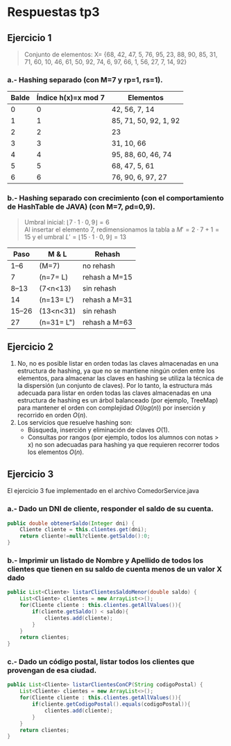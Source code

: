 # Respuestas tp3

## Ejercicio 1
> Conjunto de elementos: X= {68, 42, 47, 5, 76, 95, 23, 88, 90, 85, 31, 71, 60, 10, 46, 61, 50, 92, 74, 6, 97, 66, 1, 56, 27, 7, 14, 92}

### a.- Hashing separado (con M=7 y rp=1, rs=1).

| Balde | Índice h(x)=x mod 7 | Elementos             |
|-------|---------------------|-----------------------|
| 0     | 0                   | 42, 56, 7, 14         |
| 1     | 1                   | 85, 71, 50, 92, 1, 92 |
| 2     | 2                   | 23                    |
| 3     | 3                   | 31, 10, 66            |
| 4     | 4                   | 95, 88, 60, 46, 74    |
| 5     | 5                   | 68, 47, 5, 61         |
| 6     | 6                   | 76, 90, 6, 97, 27     |

### b.- Hashing separado con crecimiento (con el comportamiento de HashTable de JAVA) (con M=7, ρd=0,9).
> Umbral inicial: $\lfloor7\cdot1\cdot0,9\rfloor=6$  
> Al insertar el elemento 7, redimensionamos la tabla a $M'= 2\cdot7+1=15$ y el umbral $L'=\lfloor15\cdot1\cdot0,9\rfloor=13$

| Paso | M & L      | Rehash        |
|------|------------|---------------|
| 1–6  | (M=7)      | no rehash     |
| 7    | (n=7= L)   | rehash a M=15 |
| 8–13 | (7<n<13)   | sin rehash    |
| 14   | (n=13= L') | rehash a M=31 |
| 15–26| (13<n<31)  | sin rehash    |
| 27   | (n=31= L") | rehash a M=63 |

## Ejercicio 2

1. No, no es posible listar en orden todas las claves almacenadas en una estructura de hashing, ya que no se mantiene ningún orden entre los elementos, para almacenar las claves en hashing se utiliza la técnica de la dispersión (un conjunto de claves). Por lo tanto, la estructura más adecuada para listar en orden todas las claves almacenadas en una estructura de hashing es un árbol balanceado (por ejemplo, TreeMap) para mantener el orden con complejidad $O(log(n))$ por inserción y recorrido en orden $O(n)$.
2. Los servicios que resuelve hashing son: 
    - Búsqueda, inserción y eliminación de claves $O(1)$.
    - Consultas por rangos (por ejemplo, todos los alumnos con notas > x) no son adecuadas para hashing ya que requieren recorrer todos los elementos $O(n)$.

## Ejercicio 3
El ejercicio 3 fue implementado en el archivo ComedorService.java
### a.- Dado un DNI de cliente, responder el saldo de su cuenta.
```java
public double obtenerSaldo(Integer dni) {
    Cliente cliente = this.clientes.get(dni);
    return cliente!=null?cliente.getSaldo():0;
}
```

### b.- Imprimir un listado de Nombre y Apellido de todos los clientes que tienen en su saldo de cuenta menos de un valor X dado
```java
public List<Cliente> listarClientesSaldoMenor(double saldo) {
    List<Cliente> clientes = new ArrayList<>();
    for(Cliente cliente : this.clientes.getAllValues()){
        if(cliente.getSaldo() < saldo){
            clientes.add(cliente);
        }
    }
    return clientes;
}
```

### c.- Dado un código postal, listar todos los clientes que provengan de esa ciudad.
```java
public List<Cliente> listarClientesConCP(String codigoPostal) {
    List<Cliente> clientes = new ArrayList<>();
    for(Cliente cliente : this.clientes.getAllValues()){
        if(cliente.getCodigoPostal().equals(codigoPostal)){
            clientes.add(cliente);
        }
    }
    return clientes;
}
```
